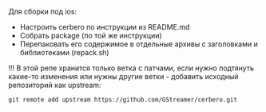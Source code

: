 Для сборки под ios:
* Настроить cerbero по инструкции из README.md
* Собрать package (по той же инструкции)
* Перепаковать его содержимое в отдельные архивы с заголовками и библиотеками (repack.sh)

!!! В этой репе хранится только ветка с патчами, если нужно подтянуть какие-то изменения или нужны другие ветки - добавить исходный репозиторий как upstream:
```
git remote add upstream https://github.com/GStreamer/cerbero.git
```
